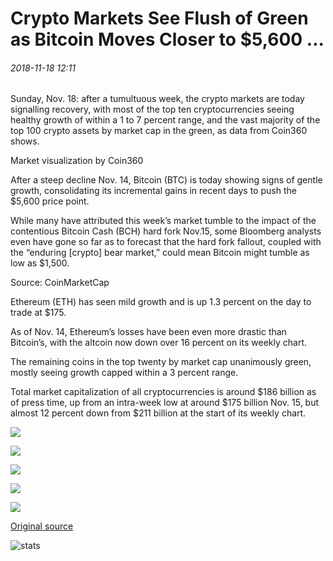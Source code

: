 # Crypto Markets See Flush of Green as Bitcoin Moves Closer to $5,600 ...

###### 2018-11-18 12:11

Sunday, Nov. 18: after a tumultuous week, the crypto markets are today signalling recovery, with most of the top ten cryptocurrencies seeing healthy growth of within a 1 to 7 percent range, and the vast majority of the top 100 crypto assets by market cap in the green, as data from Coin360 shows.

Market visualization by Coin360

After a steep decline Nov. 14, Bitcoin (BTC) is today showing signs of gentle growth, consolidating its incremental gains in recent days to push the $5,600 price point.

While many have attributed this week’s market tumble to the impact of the contentious Bitcoin Cash (BCH) hard fork Nov.15, some Bloomberg analysts even have gone so far as to forecast that the hard fork fallout, coupled with the “enduring \[crypto\] bear market,” could mean Bitcoin might tumble as low as $1,500.

Source: CoinMarketCap

Ethereum (ETH) has seen mild growth and is up 1.3 percent on the day to trade at $175.

As of Nov. 14, Ethereum’s losses have been even more drastic than Bitcoin’s, with the altcoin now down over 16 percent on its weekly chart.

The remaining coins in the top twenty by market cap unanimously green, mostly seeing growth capped within a 3 percent range.

Total market capitalization of all cryptocurrencies is around $186 billion as of press time, up from an intra-week low at around $175 billion Nov. 15, but almost 12 percent down from $211 billion at the start of its weekly chart.

![](https://s3.cointelegraph.com/storage/uploads/view/9c61f38079f2380baf203f4ad51ac41a.png)

![](https://s3.cointelegraph.com/storage/uploads/view/b3c7b7828f40d1cd83bc719e1a3b32ab.png)

![](https://s3.cointelegraph.com/storage/uploads/view/e55d11b0640ad3f6a4654ae422404424.png)

![](https://s3.cointelegraph.com/storage/uploads/view/27ebaf215c2b30ca5bb432cdd9a54191.png)

![](https://s3.cointelegraph.com/storage/uploads/view/2a89cec18d18a6b5e442cc000d266d0d.png)

[Original source](https://cointelegraph.com/news/crypto-markets-see-flush-of-green-as-bitcoin-moves-closer-to-5-600)

![stats](https://c.statcounter.com/11760860/0/a89fa40b/1/ "stats")
